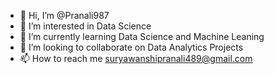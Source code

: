 - 👋 Hi, I’m @Pranali987
- 👀 I’m interested in Data Science
- 🌱 I’m currently learning Data Science and Machine Leaning
- 💞️ I’m looking to collaborate on Data Analytics Projects
- 📫 How to reach me suryawanshipranali489@gmail.com

<!---
Pranali987/Pranali987 is a ✨ special ✨ repository because its `README.md` (this file) appears on your GitHub profile.
You can click the Preview link to take a look at your changes.
--->
